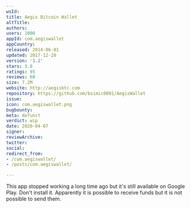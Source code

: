 ```yaml
---
wsId: 
title: Aegis Bitcoin Wallet
altTitle: 
authors: 
users: 1000
appId: com.aegiswallet
appCountry: 
released: 2014-06-01
updated: 2017-12-20
version: '1.2'
stars: 3.8
ratings: 95
reviews: 60
size: 7.2M
website: http://aegisbtc.com
repository: https://github.com/bsimic0001/AegisWallet
issue: 
icon: com.aegiswallet.png
bugbounty: 
meta: defunct
verdict: wip
date: 2020-04-07
signer: 
reviewArchive: 
twitter: 
social: 
redirect_from:
- /com.aegiswallet/
- /posts/com.aegiswallet/

---
```


This app stopped working a long time ago but it's still available on Google
Play. Don't install it. Apparently it is possible to receive funds but it is not
possible to send them.
